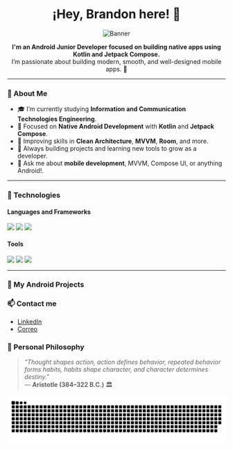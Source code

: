 <!-- Saludo -->
<h1 align="center">¡Hey, Brandon here! 👋</h1>

<!-- Banner -->
<p align="center">
<img src="https://github.com/user-attachments/assets/a7ffbc74-86eb-42af-8fea-a1b9a89cabbb" width="800" alt="Banner" />
</p>


<p align="center">
  <strong>I'm an Android Junior Developer focused on building native apps using Kotlin and Jetpack Compose. </strong><br/>
  I’m passionate about building modern, smooth, and well-designed mobile apps. 📱
</p>

---

### 🧠 About Me
- 🎓 I’m currently studying **Information and Communication Technologies Engineering**.
- 📱 Focused on **Native Android Development** with **Kotlin** and **Jetpack Compose**.
- 🌱 Improving skills in **Clean Architecture**, **MVVM**, **Room**, and more.
- 💼 Always building projects and learning new tools to grow as a developer.
- 💬 Ask me about **mobile development**, MVVM, Compose UI, or anything Android!.

---

### 🚀 Technologies

#### Languages and Frameworks
<p>
  <img src="https://img.shields.io/badge/Kotlin-%230095D5.svg?style=for-the-badge&logo=kotlin&logoColor=white"/>
  <img src="https://img.shields.io/badge/Jetpack%20Compose-4285F4?style=for-the-badge&logo=android&logoColor=white"/>
  <img src="https://img.shields.io/badge/Room-006400?style=for-the-badge"/>
</p>

#### Tools
<span>
  <img src="https://img.shields.io/badge/android%20studio-346ac1?style=for-the-badge&logo=android%20studio&logoColor=white">
  <img src="https://img.shields.io/badge/firebase-a08021?style=for-the-badge&logo=firebase&logoColor=ffcd34">
  <img src="https://img.shields.io/badge/figma-%23F24E1E.svg?style=for-the-badge&logo=figma&logoColor=white">
</span>

---

### 📱 My Android Projects

### 📫 Contact me

- [LinkedIn]()
- [Correo]()

### 🔖 Personal Philosophy

> *"Thought shapes action, action defines behavior, repeated behavior forms habits, habits shape character, and character determines destiny."*  
> — **Aristotle (384–322 B.C.)** 🏛️




<!-- ![Snake animation](https://github.com/Pepyn0/Pepyn0/blob/output/github-contribution-grid-snake.svg) -->

<p align="center">
  <img  src="https://raw.githubusercontent.com/Elanza-48/Elanza-48/main/resources/img/github-contribution-grid-snake.svg"
    alt="example" />
</p>


